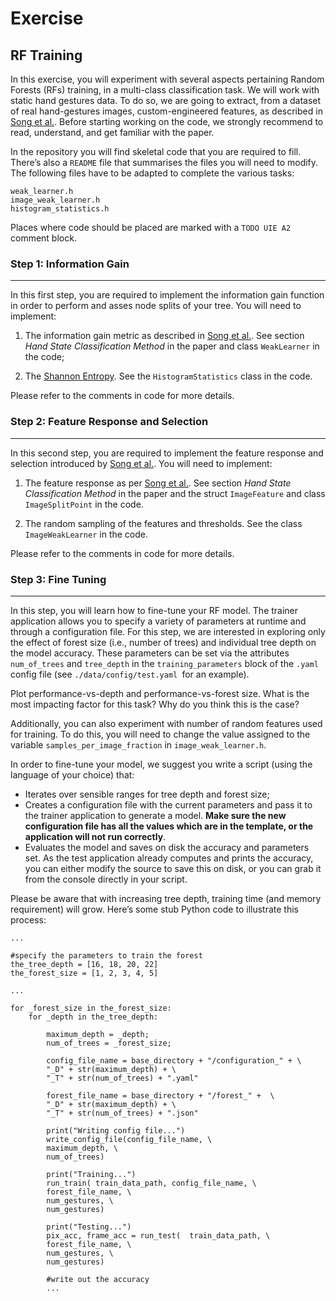 Exercise
========

RF Training
-----------

In this exercise, you will experiment with several aspects pertaining
Random Forests (RFs) training, in a multi-class classification task.
We will work with static hand gestures data.
To do so, we are going to extract, from a dataset of real
hand-gestures images, custom-engineered features, as described in [Song
et al.](http://ait.inf.ethz.ch/projects/2014/InAirGesture/).
Before starting working on the code, we strongly recommend to read, understand, and get familiar with the paper.

In the repository you will find skeletal code that you are required to fill.
There’s also a `README` file that summarises the files you will need to
modify. The following files have to be adapted to complete the various
tasks:

	weak_learner.h
	image_weak_learner.h
	histogram_statistics.h

Places where code should be placed are marked with a `TODO UIE A2` comment block.

### Step 1: Information Gain
----------------------------

In this first step, you are required to implement the information gain
function in order to perform and asses node splits of your tree. You
will need to implement:

1.  The information gain metric as described in [Song
et al.](http://ait.inf.ethz.ch/projects/2014/InAirGesture/).
See section *Hand State Classification Method* in the paper and class `WeakLearner` in the code;

2.  The [Shannon Entropy](https://en.wikipedia.org/wiki/Entropy_(information_theory)). See the `HistogramStatistics` class in
    the code.

Please refer to the comments in code for more details.

### Step 2: Feature Response and Selection
------------------------------------------

In this second step, you are required to implement the feature response
and selection introduced by [Song
et al.](http://ait.inf.ethz.ch/projects/2014/InAirGesture/).
You will need to implement:

1.  The feature response as per [Song
et al.](http://ait.inf.ethz.ch/projects/2014/InAirGesture/).
    See section *Hand State Classification Method* in the paper and the
    struct `ImageFeature` and class `ImageSplitPoint` in the code.

2.  The random sampling of the features and thresholds. See the class
    `ImageWeakLearner` in the code.

Please refer to the comments in code for more details.

### Step 3: Fine Tuning
-----------------------

In this step, you will learn how to fine-tune your RF model. The trainer
application allows you to specify a variety of parameters at runtime and
through a configuration file. For this step, we are interested in
exploring only the effect of forest size (i.e., number of trees) and
individual tree depth on the model accuracy. These parameters can be set
via the attributes `num_of_trees` and `tree_depth` in the
`training_parameters` block of the `.yaml` config file (see
`./data/config/test.yaml `for an example).

Plot performance-vs-depth and performance-vs-forest size. What is the
most impacting factor for this task? Why do you think this is the case?

Additionally, you can also experiment with number of random features
used for training. To do this, you will need to change the value
assigned to the variable `samples_per_image_fraction` in
`image_weak_learner.h`.

In order to fine-tune your model, we suggest you write a script (using
the language of your choice) that:

-   Iterates over sensible ranges for tree depth and forest size;
-   Creates a configuration file with the current parameters and pass it
    to the trainer application to generate a model. **Make sure the new
    configuration file has all the values which are in the template, or
    the application will not run correctly**.
-   Evaluates the model and saves on disk the accuracy and
    parameters set. As the test application already computes and prints
    the accuracy, you can either modify the source to save this on disk,
    or you can grab it from the console directly in your script.

Please be aware that with increasing tree depth, training time (and
memory requirement) will grow. Here’s some stub Python code to
illustrate this process:

    ...

    #specify the parameters to train the forest
    the_tree_depth = [16, 18, 20, 22]
    the_forest_size = [1, 2, 3, 4, 5]

    ...

    for _forest_size in the_forest_size:
        for _depth in the_tree_depth:

            maximum_depth = _depth;
            num_of_trees = _forest_size;

            config_file_name = base_directory + "/configuration_" + \
            "_D" + str(maximum_depth) + \
            "_T" + str(num_of_trees) + ".yaml"

            forest_file_name = base_directory + "/forest_" +  \
            "_D" + str(maximum_depth) + \
            "_T" + str(num_of_trees) + ".json"

            print("Writing config file...")
            write_config_file(config_file_name, \
            maximum_depth, \
            num_of_trees)

            print("Training...")
            run_train( train_data_path, config_file_name, \
            forest_file_name, \
            num_gestures, \
            num_gestures)

            print("Testing...")
            pix_acc, frame_acc = run_test(  train_data_path, \
            forest_file_name, \
            num_gestures, \
            num_gestures)

            #write out the accuracy
            ...
